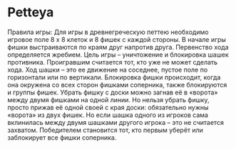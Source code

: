 # Petteya

Правила игры:
Для игры в древнегреческую петтею необходимо игровое поле 8 х 8 клеток и 8 фишек с каждой стороны. В начале игры фишки выстраиваются по краям друг напротив друга. Первенство хода определяется жребием. 
Цель игры – уничтожение и блокировка шашек противника. Проигравшим считается тот, кто уже не может сделать хода. Ход шашки – это ее движение на соседнее, пустое поле по горизонтали или по вертикали. 
Блокировка фишки происходит, когда она окружена со всех сторон фишками соперника, также блокируются и группы фишек. 
Убрать фишку с доски можно загнав её в «ворота» между двумя фишками на одной линии. Но нельзя убрать фишку, просто прижав её одной своей с края доски: обязательно нужны «ворота» из двух фишек. Но если шашка одного из игроков сама вклинилась между двумя шашками другого игрока – это не считается захватом.
Победителем становится тот, кто первым уберёт или заблокирует все фишки соперника.
